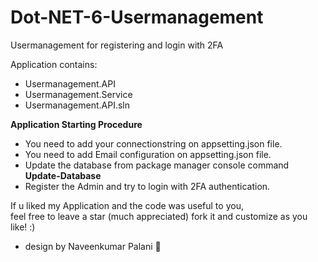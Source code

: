 # Dot-NET-6-Usermanagement
Usermanagement for registering and login with 2FA

Application contains: 
- Usermanagement.API 
- Usermanagement.Service 
- Usermanagement.API.sln <br>

**Application Starting Procedure**<br>
- You need to add your connectionstring on appsetting.json file.
- You need to add Email configuration on appsetting.json file.
- Update the database from package manager console command **Update-Database**
- Register the Admin and try to login with 2FA authentication.
 

If u liked my Application and the code was useful to you, <br>
feel free to leave a star (much appreciated) fork it and customize as you like! :)

- design by Naveenkumar Palani 🙌

